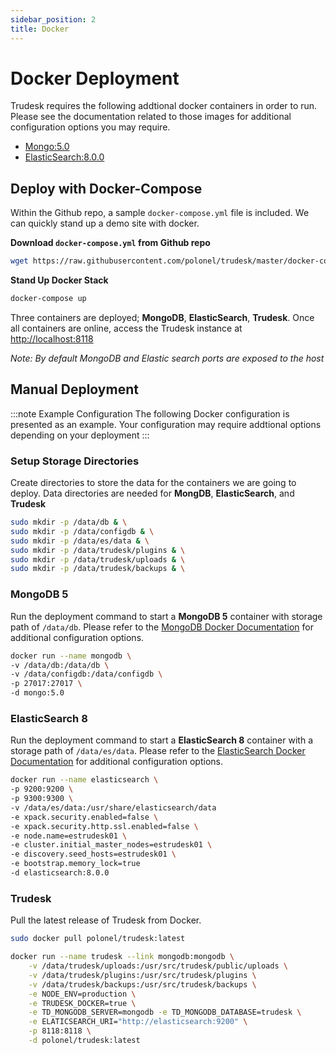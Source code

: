 ```yaml
---
sidebar_position: 2
title: Docker
---
```


# Docker Deployment
Trudesk requires the following addtional docker containers in order to run. Please see the documentation related to those images for additional configuration options you may require.

- [Mongo:5.0](https://hub.docker.com/_/mongo)
- [ElasticSearch:8.0.0](https://hub.docker.com/_/elasticsearch)

## Deploy with Docker-Compose
Within the Github repo, a sample `docker-compose.yml` file is included. We can quickly stand up a demo site with docker. 

**Download `docker-compose.yml` from Github repo**
```bash
wget https://raw.githubusercontent.com/polonel/trudesk/master/docker-compose.yml
```
**Stand Up Docker Stack**
```bash
docker-compose up
```

Three containers are deployed; **MongoDB**, **ElasticSearch**, **Trudesk**. Once all containers are online, access the Trudesk instance at [http://localhost:8118](http://localhost:8118)

*Note: By default MongoDB and Elastic search ports are exposed to the host*

## Manual Deployment
:::note Example Configuration
The following Docker configuration is presented as an example. Your configuration may require addtional options depending on your deployment
:::

### Setup Storage Directories
Create directories to store the data for the containers we are going to deploy. Data directories are needed for **MongDB**, **ElasticSearch**, and **Trudesk**

```bash
sudo mkdir -p /data/db & \
sudo mkdir -p /data/configdb & \
sudo mkdir -p /data/es/data & \
sudo mkdir -p /data/trudesk/plugins & \
sudo mkdir -p /data/trudesk/uploads & \
sudo mkdir -p /data/trudesk/backups & \
```

### MongoDB 5
Run the deployment command to start a **MongoDB 5** container with storage path of `/data/db`. Please refer to the [MongoDB Docker Documentation](https://hub.docker.com/_/mongo) for additional configuration options.

```bash
docker run --name mongodb \
-v /data/db:/data/db \
-v /data/configdb:/data/configdb \
-p 27017:27017 \
-d mongo:5.0
```

### ElasticSearch 8
Run the deployment command to start a **ElasticSearch 8** container with a storage path of `/data/es/data`. Please refer to the [ElasticSearch Docker Documentation](https://hub.docker.com/_/elasticsearch) for additional configuration options.

```bash
docker run --name elasticsearch \
-p 9200:9200 \
-p 9300:9300 \
-v /data/es/data:/usr/share/elasticsearch/data
-e xpack.security.enabled=false \
-e xpack.security.http.ssl.enabled=false \
-e node.name=estrudesk01 \
-e cluster.initial_master_nodes=estrudesk01 \
-e discovery.seed_hosts=estrudesk01 \
-e bootstrap.memory_lock=true
-d elasticsearch:8.0.0
```


### Trudesk
Pull the latest release of Trudesk from Docker.
```bash
sudo docker pull polonel/trudesk:latest
```

```bash
docker run --name trudesk --link mongodb:mongodb \
    -v /data/trudesk/uploads:/usr/src/trudesk/public/uploads \
    -v /data/trudesk/plugins:/usr/src/trudesk/plugins \
    -v /data/trudesk/backups:/usr/src/trudesk/backups \
    -e NODE_ENV=production \
    -e TRUDESK_DOCKER=true \
    -e TD_MONGODB_SERVER=mongodb -e TD_MONGODB_DATABASE=trudesk \
    -e ELATICSEARCH_URI="http://elasticsearch:9200" \
    -p 8118:8118 \
    -d polonel/trudesk:latest
```